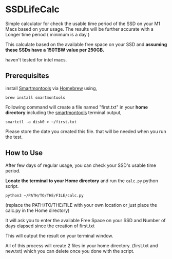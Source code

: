 # SSDLifeCalc

Simple calculator for check the usable time period of the SSD on your M1 Macs based on your usage.
The results will be further accurate with a Longer time period ( minimum is a day )

This calculate based on the available free space on your SSD and **assuming these SSDs have a 150TBW value per 250GB.**

haven't tested for intel macs.

## Prerequisites

install [Smartmontools](https://www.smartmontools.org/) via [Homebrew](https://brew.sh/) using,

``` shell
brew install smartmontools
```

Following command will create a file named "first.txt" in your **home directory** including the [smartmontools](https://www.smartmontools.org/) terminal output,

``` shell
smartctl -a disk0 > ~/first.txt
```
Please store the date you created this file. that will be needed when you run the test.


## How to Use

After few days of regular usage, you can check your SSD's usable time period.


**Locate the terminal to your Home directory** and run the `calc.py` python script. 
```shell
python3 ~/PATH/TO/THE/FILE/calc.py
```
(replace the PATH/TO/THE/FILE with your own location or just place the calc.py in the Home directory)

It will ask you to enter the available Free Space on your SSD and Number of days elapsed since the creation of first.txt

This will output the result on your terminal window.


All of this process will create 2 files in your home directory. (first.txt and new.txt) which you can delete once you done with the script. 
